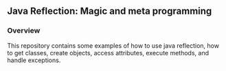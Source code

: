 ## Java Reflection: Magic and meta programming

### Overview
This repository contains some examples of how to use java reflection, 
how to get classes, create objects, access attributes, execute methods, and handle exceptions.
